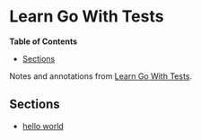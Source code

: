 # Learn Go With Tests

<!-- START doctoc generated TOC please keep comment here to allow auto update -->
<!-- DON'T EDIT THIS SECTION, INSTEAD RE-RUN doctoc TO UPDATE -->
**Table of Contents**

- [Sections](#sections)

<!-- END doctoc generated TOC please keep comment here to allow auto update -->



Notes and annotations from [Learn Go With Tests](https://quii.gitbook.io/learn-go-with-tests).

## Sections

- [hello world](./01-hello-world/README.md)

